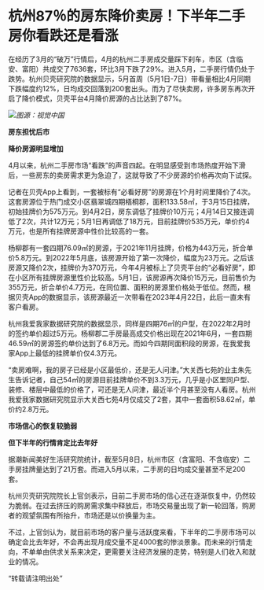 # 杭州87％的房东降价卖房！下半年二手房你看跌还是看涨

在经历了3月的“破万”行情后，4月的杭州二手房成交量踩下刹车，市区（含临安、富阳）共成交了7636套，环比3月下跌了29%。进入5月，二手房行情仍处于跌势。杭州贝壳研究院的数据显示，5月首周（5月1日-7日）带看量相比4月同期下跌幅度约12%，日均成交回落到200套出头。而为了尽快卖房，许多房东再次开启了降价模式，贝壳平台4月降价房源的占比达到了87%。

![](https://inews.gtimg.com/om_bt/OiVp2cBynp7Wdz9YoXfCOJSYU22gLt3CNGraLFcgE_myUAA/1000)_图源：视觉中国_

**房东担忧后市**

**降价房源明显增加**

4月以来，杭州二手房市场“看跌”的声音四起。在明显感受到市场热度开始下滑后，一些房东的卖房需求更为急迫了，这就导致了不少房源的价格再次向下试探。

记者在贝壳App上看到，一套被标有“必看好房”的房源在1个月时间里降价了4次。这套房源位于热门成交小区翡翠城四期梧桐郡，面积133.58㎡，于3月15日挂牌，初始挂牌价为575万元。到4月2日，房东调低了挂牌价10万元；4月14日又接连调低了2次，共计12万元；5月1日再调低了18万元，目前挂牌价535万元，单价约4万元，也是所有挂牌房源中性价比较高的一套。

杨柳郡有一套四期76.09㎡的房源，于2021年11月挂牌，价格为443万元，折合单价5.8万元。到2022年5月底，该房源开始了第一次降价，幅度为23万元。之后该房源又降价2次，挂牌价为370万元，今年4月被标上了贝壳平台的“必看好房”，即在小区所有挂牌房源里性价比较高。5月1日，该房源再次降价15万元，目前售价为355万元，折合单价4.7万元，在同位置、面积的房源里价格处于低位。然而，根据贝壳App的数据显示，该房源最近一次带看在2023年4月22日，此后一直未有客户看房。

杭州我爱我家数据研究院的数据显示，同样是四期76㎡的户型，在2022年2月时的签约单价超过5万元。杨柳郡二手房最高成交价格出现在2021年6月，一套四期46.59㎡的房源签约单价达到了6.8万元。而如今四期同面积段的房源，在我爱我家App上最低的挂牌单价仅4.3万元。

“卖房难啊，我的房子已经是小区最低价，还是无人问津。”大关西七苑的业主朱先生告诉记者，自己54㎡的房源目前挂牌单价不到3.3万元，几乎是小区里同户型、装修、楼层中最低的价格了，可还是无人问津，最近半个月甚至没有人看房。杭州我爱我家数据研究院显示大关西七苑4月仅成交了2套，其中一套面积58.62㎡，单价约2.8万元。

**市场信心的恢复较脆弱**

**但下半年的行情肯定比去年好**

据潮新闻美好生活研究院统计，截至5月8日，杭州市区（含富阳、不含临安）二手房挂牌量达到了21万套。而进入5月以来，二手房的日均成交量甚至不足200套。

杭州贝壳研究院院长上官剑表示，目前二手房市场的信心还在逐渐恢复中，仍然较为脆弱。在过去挤压的购房需求集中释放后，市场交易量出现了新一轮回落，购房者的观望氛围有所抬升，市场还是以价换量为主。

不过，上官剑认为，就目前市场的客户量与活跃度来看，下半年的二手房市场可以确定会比去年好，不会再出现月成交量不足4000套的惨淡景象。而未来的行情走向，不单单由供求关系来决定，更需要关注经济发展的走势，特别是人们收入和就业的情况。

“转载请注明出处”

